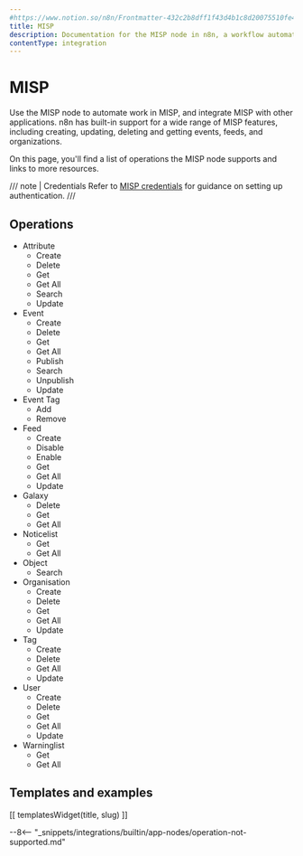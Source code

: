 ```yaml
---
#https://www.notion.so/n8n/Frontmatter-432c2b8dff1f43d4b1c8d20075510fe4
title: MISP
description: Documentation for the MISP node in n8n, a workflow automation platform. Includes details of operations and configuration, and links to examples and credentials information.
contentType: integration
---
```


# MISP

Use the MISP node to automate work in MISP, and integrate MISP with other applications. n8n has built-in support for a wide range of MISP features, including creating, updating, deleting and getting events, feeds, and organizations. 

On this page, you'll find a list of operations the MISP node supports and links to more resources.

/// note | Credentials
Refer to [MISP credentials](/integrations/builtin/credentials/misp/) for guidance on setting up authentication. 
///

## Operations

* Attribute
    * Create
    * Delete
    * Get
    * Get All
	* Search
    * Update
* Event
    * Create
    * Delete
    * Get
    * Get All
    * Publish
	* Search
    * Unpublish
    * Update
* Event Tag
    * Add
    * Remove
* Feed
    * Create
    * Disable
    * Enable
    * Get
    * Get All
    * Update
* Galaxy
    * Delete
    * Get
    * Get All
* Noticelist
    * Get
    * Get All
* Object
	* Search
* Organisation
    * Create
    * Delete
    * Get
    * Get All
    * Update
* Tag
    * Create
    * Delete
    * Get All
    * Update
* User
    * Create
    * Delete
    * Get
    * Get All
    * Update
* Warninglist
    * Get
    * Get All

## Templates and examples

<!-- see https://www.notion.so/n8n/Pull-in-templates-for-the-integrations-pages-37c716837b804d30a33b47475f6e3780 -->
[[ templatesWidget(title, slug) ]]

--8<-- "_snippets/integrations/builtin/app-nodes/operation-not-supported.md"
